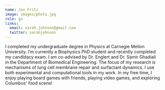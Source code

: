 ```yaml
---
name: Jon Fritz
image: images/photo.jpg
role: gs
links:
  email: sarah.johnson@gmail.com
  twitter: sarahjohnson
---
```


I completed my undergraduate degree in Physics at Carnegie Mellon University. I’m currently a Biophysics PhD student and recently completed my candidacy exam.  I am co-advised by Dr. Englert and Dr. Samir Ghadiali in the Department of Biomedical Engineering.  The focus of my research is mechanisms of lung cell membrane repair and surfactant dynamics.  I use both experimental and computational tools in my work. In my free time, I enjoy playing board games with friends, playing video games, and exploring Columbus' food scene!